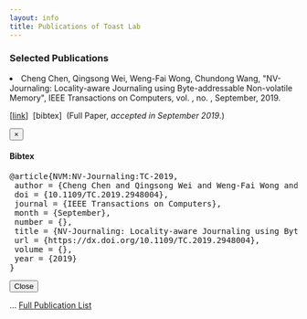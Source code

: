 ```yaml
---
layout: info
title: Publications of Toast Lab
---
```

<h3>Selected Publications</h3>

<li>
<span class="author">Cheng Chen, Qingsong Wei, Weng-Fai Wong, Chundong Wang</span>,
<span class="title">"NV-Journaling: Locality-aware Journaling using Byte-addressable Non-volatile Memory"</span>,
<span class="publisher">IEEE Transactions on Computers</span>, vol. , no. , September, <span class="year">2019</span>.

[<a target="_self" href="https://dx.doi.org/10.1109/TC.2019.2948004">link</a>]&nbsp;
[<a type="button" data-toggle="modal" data-target="#bib-NVM-NV-Journaling-TC-2019">bibtex</a>]&nbsp;
(<span class="hlnote0">Full Paper, <i>accepted in September 2019</i>.</span>)&nbsp;

<div class="modal fade" id="bib-NVM-NV-Journaling-TC-2019" role="dialog"><div class="modal-dialog"><div class="modal-content"><div class="modal-header"><button type="button" class="close" data-dismiss="modal">&times;</button><h4 class="modal-title">Bibtex</h4></div><div class="modal-body">
<pre>@article{NVM:NV-Journaling:TC-2019,
 author = {Cheng Chen and Qingsong Wei and Weng-Fai Wong and Chundong Wang},
 doi = {10.1109/TC.2019.2948004},
 journal = {IEEE Transactions on Computers},
 month = {September},
 number = {},
 title = {NV-Journaling: Locality-aware Journaling using Byte-addressable Non-volatile Memory},
 url = {https://dx.doi.org/10.1109/TC.2019.2948004},
 volume = {},
 year = {2019}
}</pre> </div><div class="modal-footer"><button type="button" class="btn btn-default" data-dismiss="modal">Close</button></div></div></div></div>
</li>

<p>... <a href="./papers.html">Full Publication List</a> </p>
